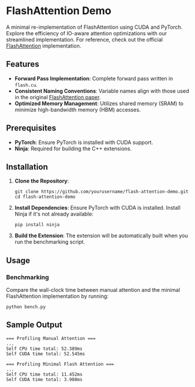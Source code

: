 # FlashAttention Demo

A minimal re-implementation of FlashAttention using CUDA and PyTorch. Explore the efficiency of IO-aware attention optimizations with our streamlined implementation. For reference, check out the official [FlashAttention](https://github.com/Dao-AILab/flash-attention) implementation.

## Features

- **Forward Pass Implementation**: Complete forward pass written in `flash.cu`.
- **Consistent Naming Conventions**: Variable names align with those used in the original [FlashAttention paper](https://arxiv.org/abs/2205.14135).
- **Optimized Memory Management**: Utilizes shared memory (SRAM) to minimize high-bandwidth memory (HBM) accesses.

## Prerequisites

- **PyTorch**: Ensure PyTorch is installed with CUDA support.
- **Ninja**: Required for building the C++ extensions.

## Installation

1. **Clone the Repository**:
    ```
    git clone https://github.com/yourusername/flash-attention-demo.git
    cd flash-attention-demo
    ```

2. **Install Dependencies**:
    Ensure PyTorch with CUDA is installed. Install Ninja if it's not already available:
    ```
    pip install ninja
    ```

3. **Build the Extension**:
    The extension will be automatically built when you run the benchmarking script.

## Usage

### Benchmarking

Compare the wall-clock time between manual attention and the minimal FlashAttention implementation by running:

```
python bench.py
```

## Sample Output
```
=== Profiling Manual Attention ===
...
Self CPU time total: 52.389ms
Self CUDA time total: 52.545ms

=== Profiling Minimal Flash Attention === 
...  
Self CPU time total: 11.452ms
Self CUDA time total: 3.908ms
```
